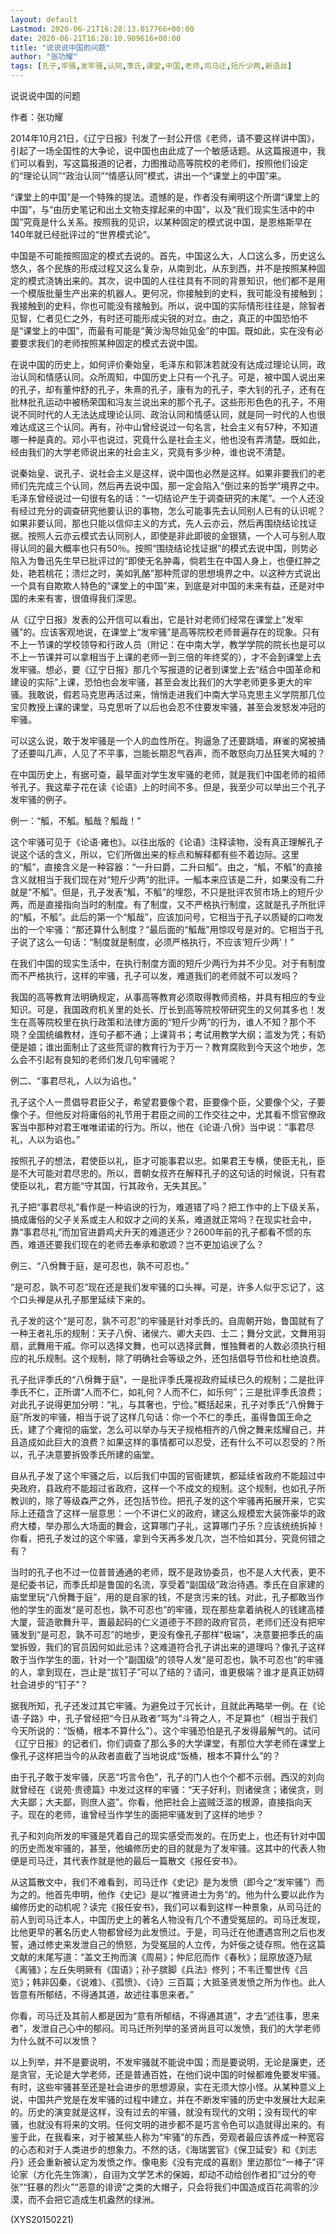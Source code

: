 ```yaml
---
layout: default
Lastmod: 2020-06-21T16:28:13.017766+00:00
date: 2020-06-21T16:28:10.909616+00:00
title: "说说说中国的问题"
author: "张功耀"
tags: [孔子,牢骚,发牢骚,认同,季氏,课堂,中国,老师,司马迁,短斤少两,新语丝]
---
```


说说说中国的问题

作者：张功耀

2014年10月21日，《辽宁日报》刊发了一封公开信《老师，请不要这样讲中国》，引起了一场全国性的大争论，说中国也由此成了一个敏感话题。从这篇报道中，我们可以看到，写这篇报道的记者，力图推动高等院校的老师们，按照他们设定的“理论认同”“政治认同”“情感认同”模式，讲出一个“课堂上的中国”来。

“课堂上的中国”是一个特殊的提法。遗憾的是，作者没有阐明这个所谓“课堂上的中国”，与“由历史笔记和出土文物支撑起来的中国”，以及“我们现实生活中的中国”究竟是什么关系。按照我的见识，以某种固定的模式说中国，是恩格斯早在140年就已经批评过的“世界模式论”。

中国是不可能按照固定的模式去说的。首先，中国这么大，人口这么多，历史这么悠久，各个民族的形成过程又这么复杂，从南到北，从东到西，并不是按照某种固定的模式浇铸出来的。其次，说中国的人往往具有不同的背景知识，他们都不是用一个模版批量生产出来的机器人。更何况，你接触到的史料，我可能没有接触到；我接触到的史料，你也可能没有接触到。所以，说中国的实际情形往往是，除智者见智，仁者见仁之外，有时还可能形成尖锐的对立。由之，真正的中国恐怕不是“课堂上的中国”，而最有可能是“黄沙淘尽始见金”的中国。既如此，实在没有必要要求我们的老师按照某种固定的模式去说中国。

在说中国的历史上，如何评价秦始皇，毛泽东和郭沫若就没有达成过理论认同，政治认同和情感认同。众所周知，中国历史上只有一个孔子。可是，被中国人说出来的孔子，却有董仲舒的孔子，朱熹的孔子，康有为的孔子，李大钊的孔子，还有在批林批孔运动中被杨荣国和冯友兰说出来的那个孔子。这些形形色色的孔子，不用说不同时代的人无法达成理论认同、政治认同和情感认同，就是同一时代的人也很难达成这三个认同。再有，孙中山曾经说过一句名言，社会主义有57种，不知道哪一种是真的。邓小平也说过，究竟什么是社会主义，他也没有弄清楚。既如此，经由我们的大学老师说出来的社会主义，究竟有多少种，谁也说不清楚。

说秦始皇、说孔子、说社会主义是这样，说中国也必然是这样。如果非要我们的老师们先完成三个认同，然后再去说中国，那一定会陷入“倒过来的哲学”境界之中。毛泽东曾经说过一句很有名的话：“一切结论产生于调查研究的末尾”。一个人还没有经过充分的调查研究他要认识的事物，怎么可能事先去认同别人已有的认识呢？如果非要认同，那也只能以信仰主义的方式，先人云亦云，然后再围绕结论找证据。按照人云亦云模式去认同别人，即使是非此即彼的金银猜，一个人可与别人取得认同的最大概率也只有50％。按照“围绕结论找证据”的模式去说中国，则势必陷入为鲁迅先生早已批评过的“即使无名肿毒，倘若生在中国人身上，也便红肿之处，艳若桃花；溃烂之时，美如乳酪”那种荒谬的思想境界之中。以这种方式说出一个具有自欺欺人特色的“课堂上的中国”来，到底是对中国的未来有益，还是对中国的未来有害，很值得我们深思。

从《辽宁日报》发表的公开信可以看出，它是针对老师们经常在课堂上“发牢骚”的。应该客观地说，在课堂上“发牢骚”是高等院校老师普遍存在的现象。只有不上一节课的学校领导和行政人员（附记：在中南大学，教学学院的院长也是可以不上一节课并可以拿相当于上课的老师一到三倍的年终奖的），才不会到课堂上去发牢骚。想必，要《辽宁日报》那几个写报道的记者到课堂上去“结合中国革命和建设的实际”上课，恐怕也会发牢骚，甚至会发比我们的大学老师更多更大的牢骚。我敢说，假若马克思再活过来，悄悄走进我们中南大学马克思主义学院那几位宝贝教授上课的课堂，马克思听了以后也会忍不住要发牢骚，甚至会发怒发冲冠的牢骚。

可以这么说，敢于发牢骚是一个人的血性所在。狗逼急了还要跳墙，麻雀的窝被捅了还要叫几声，人见了不平事，岂能长期忍气吞声，而不敢怒向刀丛狂笑大喊的？

在中国历史上，有据可查，最早面对学生发牢骚的老师，就是我们中国老师的祖师爷孔子。我这辈子花在读《论语》上的时间不多。但是，我至少可以举出三个孔子发牢骚的例子。

例一：“觚，不觚。觚哉？觚哉！”

这个牢骚可见于《论语·雍也》。以往出版的《论语》注释读物，没有真正理解孔子说这个话的含义，所以，它们所做出来的标点和解释都有些不着边际。这里的“觚”，直接含义是一种容器：“一升曰爵，二升曰觚”。由之，“觚，不觚”的直接含义就相当于我们现在对“短斤少两”的批评。一觚本来应该是二升，如果没有二升就是“不觚”。但是，孔子发表“觚，不觚”的埋怨，不只是批评农贸市场上的短斤少两，而是直接指向当时的制度。有了制度，又不严格执行制度，这就是孔子所批评的“觚，不觚”。此后的第一个“觚哉”，应该加问号，它相当于孔子以质疑的口吻发出的一个牢骚：“那还算什么制度？”最后面的“觚哉”用惊叹号是对的。它相当于孔子说了这么一句话：“制度就是制度，必须严格执行，不应该‘短斤少两’！”

在我们中国的现实生活中，在执行制度方面的短斤少两行为并不少见。对于有制度而不严格执行，这样的牢骚，孔子可以发，难道我们的老师就不可以发吗？

我国的高等教育法明确规定，从事高等教育必须取得教师资格，并具有相应的专业知识。可是，我国政府机关里的处长、厅长到高等院校带研究生的又何其多也！发生在高等院校里在执行政策和法律方面的“短斤少两”的行为，谁人不知？那个不晓？全国统编教材，连句子都不通；上课背书；考试用教学大纲；滥发为凭；有奶便是娘；谁出面制止了这些荒谬的教育行为于万一？教育腐败到今天这个地步，怎么会不引起有良知的老师们发几句牢骚呢？

例二、“事君尽礼，人以为谄也。”

孔子这个人一贯倡导君臣父子，希望君要像个君，臣要像个臣，父要像个父，子要像个子。但他反对将庸俗的礼节用于君臣之间的工作交往之中，尤其看不惯官僚政客当中那种对君王唯唯诺诺的行为。所以，他在《论语·八佾》当中说：“事君尽礼，人以为谄也。”

按照孔子的想法，君使臣以礼，臣才可能事君以忠。如果君王专横，使臣无礼，臣是不大可能对君尽忠的。所以，晋朝女叔齐在解释孔子的这句话的时候说，只有君使臣以礼，君方能“守其国，行其政令，无失其民。”

孔子把“事君尽礼”看作是一种谄谀的行为，难道错了吗？把工作中的上下级关系，搞成庸俗的父子关系或主人和奴才之间的关系，难道就正常吗？在现实社会中，靠“事君尽礼”而加官进爵鸡犬升天的难道还少？2600年前的孔子都看不惯的东西，难道还要我们现在的老师去奉承和歌颂？岂不更加谄谀了么？

例三、“八佾舞于庭，是可忍也，孰不可忍也。”

“是可忍，孰不可忍”现在还是我们发牢骚的口头禅。可是，许多人似乎忘记了，这个口头禅是从孔子那里延续下来的。

孔子发的这个“是可忍，孰不可忍”的牢骚是针对季氏的。自周朝开始，鲁国就有了一种王者礼乐的规制：天子八佾、诸侯六、卿大夫四、士二；舞分文武，文舞用羽扇，武舞用干戚。你可以选择文舞，也可以选择武舞，惟独舞者的人数必须执行相应的礼乐规制。这个规制，除了明确社会等级之外，还包括倡导节俭和杜绝浪费。

孔子批评季氏的“八佾舞于庭”，一是批评季氏蔑视政府延续已久的规制；二是批评季氏不仁，正所谓“人而不仁，如礼何？人而不仁，如乐何”；三是批评季氏浪费；对此孔子说得更加分明：“礼，与其奢也，宁俭。”概括起来，孔子对季氏“八佾舞于庭”所发的牢骚，相当于说了这样几句话：你一个不仁的季氏，虽得鲁国王命之氏，建了个雍彻的庙堂，怎么可以举办与天子规格相齐的八佾之舞来炫耀自己，并且造成如此巨大的浪费？如果这样的事情都可以忍受，还有什么不可以忍受的？所以，孔子决意要拆毁季氏所建的庙堂。

自从孔子发了这个牢骚之后，以后我们中国的官衙建筑，都延续省政府不能超过中央政府，县政府不能超过省政府，这样一个不成文的规制。这个规制，也如孔子所教训的，除了等级森严之外，还包括节俭。把孔子发的这个牢骚再拓展开来，它实际上还蕴含了这样一层意思：一个不讲仁义的政府，建这么规模宏大装饰豪华的政府大楼，举办那么大场面的舞会，这算哪门子礼，这算哪门子乐？应该统统拆掉！你看，把孔子发过的这个牢骚，拿到今天再多发几次，岂不恰如其分，究竟何错之有？

当时的孔子也不过一位普普通通的老师，既不是政协委员，也不是人大代表，更不是纪委书记，而季氏却是鲁国的名流，享受着“副国级”政治待遇。季氏在自家建的庙堂里玩“八佾舞于庭”，用的是自家的钱，不是贪污来的钱。对此，孔子都敢当作他的学生的面发“是可忍也，孰不可忍也”的牢骚，现在那些拿着纳税人的钱建高楼大厦，营造歌舞升平，置最起码的仁义道德于不顾的政府官员，老师们还没有把牢骚发到“是可忍，孰不可忍”的地步，更没有像孔子那样“极端”，决意要把季氏的庙堂拆毁，我们的官员因何如此忌讳？这难道符合孔子讲出来的道理吗？像孔子这样敢于当作学生的面，针对一个“副国级”的领导人发“是可忍也，孰不可忍也”的牢骚的人，拿到现在，岂止是“拔钉子”可以了结的？请问，谁更极端？谁才是真正妨碍社会进步的“钉子”？

据我所知，孔子还发过其它牢骚。为避免过于冗长计，且就此再略举一例。在《论语·子路》中，孔子曾经把“今日从政者”骂为“斗筲之人，不足算也”（相当于我们今天所说的：“饭桶，根本不算什么”）。这个牢骚恐怕是孔子发得最解气的。试问《辽宁日报》的记者们，你们调查了那么多的大学课堂，有那位大学老师在课堂上像孔子这样把当今的从政者直截了当地说成“饭桶，根本不算什么”的？

由于孔子敢于发牢骚，厌恶“巧言令色”，孔子的门人也个个都不示弱。西汉的刘向就曾经在《说苑·贵德篇》中发过这样的牢骚：“天子好利，则诸侯贪；诸侯贪，则大夫鄙；大夫鄙，则庶人盗”。你看，他把社会上盗贼泛滥的根源，直接指向天子。现在的老师，谁曾经当作学生的面把牢骚发到了这样的地步？

孔子和刘向所发的牢骚是凭着自己的现实感受而发的。在历史上，也还有针对中国的历史而发牢骚的，甚至，他编修历史的目的就是为了发牢骚。这其中的代表人物便是司马迁，其代表作就是他的最后一篇散文《报任安书》。

从这篇散文中，我们不难看到，司马迁作《史记》是为发愤（即今之“发牢骚”）而为之的。他首先申明，他作《史记》是以“推贤进士为务”的。他为什么要以此作为编修历史的动机呢？读完《报任安书》，我们可以看到这样一种景象，从司马迁的前人到司马迁本人，中国历史上的著名人物没有几个不遭受冤屈的。司马迁发现，比他更早的著名历史人物都曾经为此发愤过。于是，司马迁在他遭遇宫刑之后也发誓，通过修史来发泄自己的愤怒，为受冤屈的人立传，为奸佞之徒存照。他在这篇文献的末尾写道：“盖文王拘而演《周易》；仲尼厄而作《春秋》；屈原放逐乃赋《离骚》；左丘失明厥有《国语》；孙子膑脚《兵法》修列；不韦迁蜀世传《吕览》；韩非囚秦，《说难》、《孤愤》、《诗》三百篇；大抵圣贤发愤之所为作也。此人皆意有所郁结，不得通其道，故述往事思来者。”

你看，司马迁及其前人都是因为“意有所郁结，不得通其道”，才去“述往事，思来者”，发泄自己心中的郁闷。司马迁所列举的圣贤尚且可以发愤，我们的大学老师为什么就不可以发愤？

以上列举，并不是要说明，不发牢骚就不能说中国；而是要说明，无论是廉吏，还是贪官，无论是大学老师，还是普通百姓，在他们说中国的时候都难免要发牢骚。有时，这些牢骚甚至还是社会进步的思想源泉，实在无须大惊小怪。从某种意义上说，中国共产党是在发牢骚的过程中建立，并在不断发牢骚的历史中发展壮大起来的。历史的演变就是这样，没有过去的牢骚，就没有现代的文明；没有现代的牢骚，也就没有将来的文明。任何文明的进步都不是巧言令色可以造就得出来的。有鉴于此，在我看来，对于被某些人称为“牢骚”的东西，旁观者最应该养成一种宽容的心态和对于人类进步的想象力。不然的话，《海瑞罢官》《保卫延安》和《刘志丹》还会重新被认定为发愤之作。像电影《没有完成的喜剧》里边那位“一棒子”评论家（方化先生饰演），自诩为文学艺术的保姆，却动不动给创作者扣“过分的夸张”“狂暴的烈火”“恶意的诽谤”之类的大帽子，只会将我们中国造成百花凋零的沙漠，而不会把它造成生机盎然的绿洲。

(XYS20150221)

